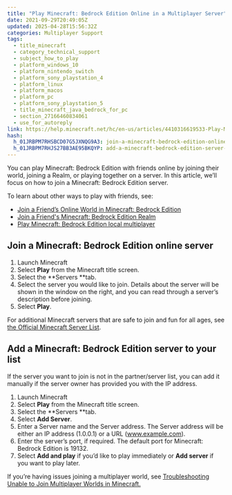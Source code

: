 ```yaml
---
title: "Play Minecraft: Bedrock Edition Online in a Multiplayer Server"
date: 2021-09-29T20:49:05Z
updated: 2025-04-28T15:56:32Z
categories: Multiplayer Support
tags:
  - title_minecraft
  - category_technical_support
  - subject_how_to_play
  - platform_windows_10
  - platform_nintendo_switch
  - platform_sony_playstation_4
  - platform_linux
  - platform_macos
  - platform_pc
  - platform_sony_playstation_5
  - title_minecraft_java_bedrock_for_pc
  - section_27166460834061
  - use_for_autoreply
link: https://help.minecraft.net/hc/en-us/articles/4410316619533-Play-Minecraft-Bedrock-Edition-Online-in-a-Multiplayer-Server
hash:
  h_01JRBPM7RHSBCD07G5JXNQG9A3: join-a-minecraft-bedrock-edition-online-server
  h_01JRBPM7RHJS27BB3AE95BKQYP: add-a-minecraft-bedrock-edition-server-to-your-list
---
```


You can play Minecraft: Bedrock Edition with friends online by joining their world, joining a Realm, or playing together on a server. In this article, we’ll focus on how to join a Minecraft: Bedrock Edition server.

To learn about other ways to play with friends, see:

- [Join a Friend’s Online World in Minecraft: Bedrock Edition](./Join-a-Friend-s-Online-World-in-Minecraft-Bedrock-Edition.md)
- [Join a Friend's Minecraft: Bedrock Edition Realm](../Create-or-Join-Realms/Join-a-Friend-s-Minecraft-Bedrock-Edition-Realm.md)
- [Play Minecraft: Bedrock Edition local multiplayer](./Play-Minecraft-Bedrock-Edition-local-multiplayer.md)

## Join a Minecraft: Bedrock Edition online server

1.  Launch Minecraft
2.  Select **Play** from the Minecraft title screen.
3.  Select the **Servers **tab.
4.  Select the server you would like to join. Details about the server will be shown in the window on the right, and you can read through a server’s description before joining.
5.  Select **Play**.

For additional Minecraft servers that are safe to join and fun for all ages, see [the Official Minecraft Server List](https://findmcserver.com/).

## Add a Minecraft: Bedrock Edition server to your list

If the server you want to join is not in the partner/server list, you can add it manually if the server owner has provided you with the IP address. 

1.  Launch Minecraft
2.  Select **Play** from the Minecraft title screen.
3.  Select the **Servers **tab.
4.  Select **Add Server**.
5.  Enter a Server name and the Server address. The Server address will be either an IP address (1.0.0.1) or a URL (www.example.com).
6.  Enter the server’s port, if required. The default port for Minecraft: Bedrock Edition is 19132.
7.  Select **Add and play** if you’d like to play immediately or **Add server** if you want to play later. 

If you’re having issues joining a multiplayer world, see [Troubleshooting Unable to Join Multiplayer Worlds in Minecraft.](../Troubleshoot-Minecraft-Realms/Troubleshoot-Unable-to-Join-Multiplayer-Worlds-in-Minecraft.md)

